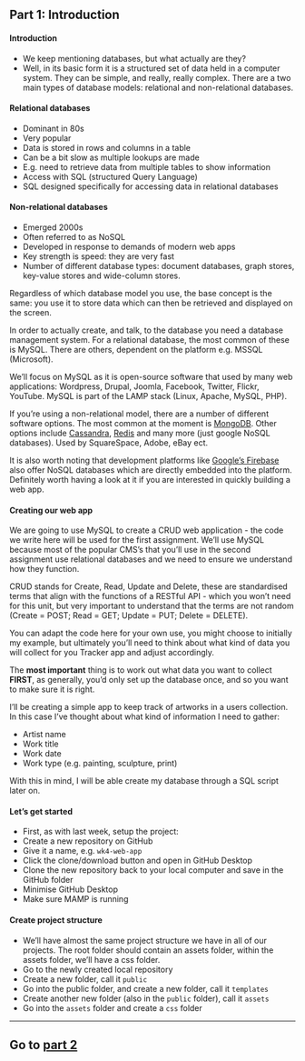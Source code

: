 ## Part 1: Introduction

#### Introduction
*   We keep mentioning databases, but what actually are they?
*   Well, in its basic form it is a structured set of data held in a computer system. They can be simple, and really, really complex. There are a two main types of database models: relational and non-relational databases. 

#### Relational databases
*   Dominant in 80s 
*   Very popular
*   Data is stored in rows and columns in a table 
*   Can be a bit slow as multiple lookups are made
*   E.g. need to retrieve data from multiple tables to show information
*   Access with SQL (structured Query Language) 
*   SQL designed specifically for accessing data in relational databases

#### Non-relational databases
*   Emerged 2000s 
*   Often referred to as NoSQL
*   Developed in response to demands of modern web apps
*   Key strength is speed: they are very fast
*   Number of different database types: document databases, graph stores, key-value stores and wide-column stores. 

Regardless of which database model you use, the base concept is the same: you use it to store data which can then be retrieved and displayed on the screen.

In order to actually create, and talk, to the database you need a database management system. For a relational database, the most common of these is MySQL. There are others, dependent on the platform e.g. MSSQL (Microsoft). 

We’ll focus on MySQL as it is open-source software that used by many web applications: Wordpress, Drupal, Joomla, Facebook, Twitter, Flickr, YouTube. MySQL is part of the LAMP stack (Linux, Apache, MySQL, PHP).

If you’re using a non-relational model, there are a number of different software options. The most common at the moment is [MongoDB](https://www.mongodb.com/). Other options include [Cassandra](http://cassandra.apache.org/), [Redis](https://redis.io) and many more (just google NoSQL databases). Used by SquareSpace, Adobe, eBay ect. 

It is also worth noting that development platforms like [Google’s Firebase](https://firebase.google.com) also offer NoSQL databases which are directly embedded into the platform. Definitely worth having a look at it if you are interested in quickly building a web app. 

#### Creating our web app
We are going to use MySQL to create a CRUD web application - the code we write here will be used for the first assignment. We’ll use MySQL because most of the popular CMS’s that you’ll use in the second assignment use relational databases and we need to ensure we understand how they function. 

CRUD stands for Create, Read, Update and Delete, these are standardised terms that align with the functions of a RESTful API - which you won’t need for this unit, but very important to understand that the terms are not random (Create = POST; Read = GET; Update = PUT; Delete = DELETE). 

You can adapt the code here for your own use, you might choose to initially my example, but ultimately you’ll need to think about what kind of data you will collect for you Tracker app and adjust accordingly. 

The **most important** thing is to work out what data you want to collect **FIRST**, as generally, you’d only set up the database once, and so you want to make sure it is right. 

I’ll be creating a simple app to keep track of artworks in a users collection. In this case I’ve thought about what kind of information I need to gather:
* Artist name
* Work title
* Work date
* Work type (e.g. painting, sculpture, print)

With this in mind, I will be able create my database through a SQL script later on. 

#### Let’s get started
*   First, as with last week, setup the project:
*   Create a new repository on GitHub 
*   Give it a name, e.g. `wk4-web-app`
*   Click the clone/download button and open in GitHub Desktop 
*   Clone the new repository back to your local computer and save in the GitHub folder
*   Minimise GitHub Desktop
*   Make sure MAMP is running

#### Create project structure
*   We’ll have almost the same project structure we have in all of our projects. The root folder should contain an assets folder, within the assets folder, we’ll have a css folder. 
*   Go to the newly created local repository 
*   Create a new folder, call it `public`
*   Go into the public folder, and create a new folder, call it `templates`
*   Create another new folder (also in the `public` folder), call it `assets`
*   Go into the `assets` folder and create a `css` folder

* * *

## Go to [part 2](4.2.md)
